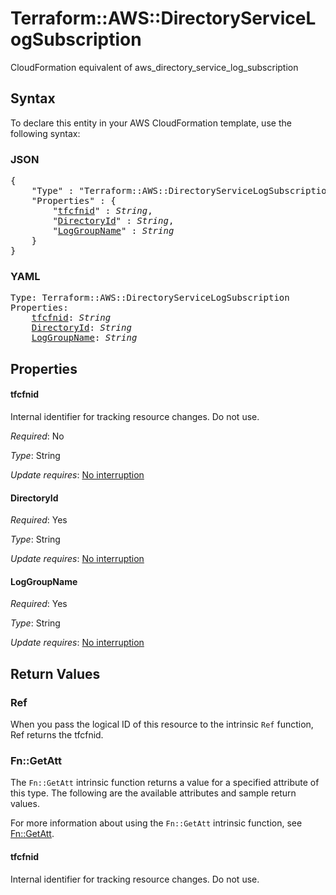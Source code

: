 # Terraform::AWS::DirectoryServiceLogSubscription

CloudFormation equivalent of aws_directory_service_log_subscription

## Syntax

To declare this entity in your AWS CloudFormation template, use the following syntax:

### JSON

<pre>
{
    "Type" : "Terraform::AWS::DirectoryServiceLogSubscription",
    "Properties" : {
        "<a href="#tfcfnid" title="tfcfnid">tfcfnid</a>" : <i>String</i>,
        "<a href="#directoryid" title="DirectoryId">DirectoryId</a>" : <i>String</i>,
        "<a href="#loggroupname" title="LogGroupName">LogGroupName</a>" : <i>String</i>
    }
}
</pre>

### YAML

<pre>
Type: Terraform::AWS::DirectoryServiceLogSubscription
Properties:
    <a href="#tfcfnid" title="tfcfnid">tfcfnid</a>: <i>String</i>
    <a href="#directoryid" title="DirectoryId">DirectoryId</a>: <i>String</i>
    <a href="#loggroupname" title="LogGroupName">LogGroupName</a>: <i>String</i>
</pre>

## Properties

#### tfcfnid

Internal identifier for tracking resource changes. Do not use.

_Required_: No

_Type_: String

_Update requires_: [No interruption](https://docs.aws.amazon.com/AWSCloudFormation/latest/UserGuide/using-cfn-updating-stacks-update-behaviors.html#update-no-interrupt)

#### DirectoryId

_Required_: Yes

_Type_: String

_Update requires_: [No interruption](https://docs.aws.amazon.com/AWSCloudFormation/latest/UserGuide/using-cfn-updating-stacks-update-behaviors.html#update-no-interrupt)

#### LogGroupName

_Required_: Yes

_Type_: String

_Update requires_: [No interruption](https://docs.aws.amazon.com/AWSCloudFormation/latest/UserGuide/using-cfn-updating-stacks-update-behaviors.html#update-no-interrupt)

## Return Values

### Ref

When you pass the logical ID of this resource to the intrinsic `Ref` function, Ref returns the tfcfnid.

### Fn::GetAtt

The `Fn::GetAtt` intrinsic function returns a value for a specified attribute of this type. The following are the available attributes and sample return values.

For more information about using the `Fn::GetAtt` intrinsic function, see [Fn::GetAtt](https://docs.aws.amazon.com/AWSCloudFormation/latest/UserGuide/intrinsic-function-reference-getatt.html).

#### tfcfnid

Internal identifier for tracking resource changes. Do not use.


